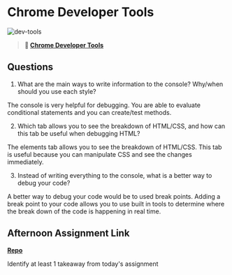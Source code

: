# Chrome Developer Tools

![dev-tools](https://bcw.blob.core.windows.net/public/img/lesson-images/4571780153354770)

> **📖 [Chrome Developer Tools](https://codeworksacademy.com/fs-student-guide/resources/wk2/03-Chrome-Dev-Tools)**

## Questions

1. What are the main ways to write information to the console? Why/when should you use each style?

The console is very helpful for debugging. You are able to evaluate conditional statements and you can create/test methods. 

2. Which tab allows you to see the breakdown of HTML/CSS, and how can this tab be useful when debugging HTML?

The elements tab allows you to see the breakdown of HTML/CSS. This tab is useful because you can manipulate CSS and see the changes immediately.

3. Instead of writing everything to the console, what is a better way to debug your code?

A better way to debug your code would be to used break points. Adding a break point to your code allows you to use built in tools to determine where the break down of the code is happening in real time.

## Afternoon Assignment Link

**[Repo](https://github.com/rodrirene/<ASSIGNMENT_REPO>)**

Identify at least 1 takeaway from today's assignment
